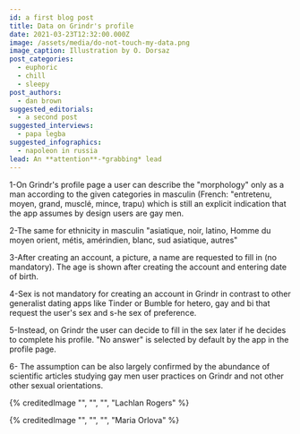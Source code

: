 ```yaml
---
id: a first blog post
title: Data on Grindr's profile
date: 2021-03-23T12:32:00.000Z
image: /assets/media/do-not-touch-my-data.png
image_caption: Illustration by O. Dorsaz
post_categories:
  - euphoric
  - chill
  - sleepy
post_authors:
  - dan brown
suggested_editorials:
  - a second post
suggested_interviews:
  - papa legba
suggested_infographics:
  - napoleon in russia
lead: An **attention**-*grabbing* lead
---
```

1-On Grindr's profile page a user can describe the "morphology" only as a man according to the given categories in masculin (French: "entretenu, moyen, grand, musclé, mince, trapu) which is still an explicit indication that the app assumes by design users are gay men.

2-The same for ethnicity in masculin "asiatique, noir, latino, Homme du moyen orient, métis, amérindien, blanc, sud asiatique, autres"

3-After creating an account, a picture, a name are requested to fill in (no mandatory). The age is shown after creating the account and entering date of birth.

4-Sex is not mandatory for creating an account in Grindr in contrast to other generalist dating apps like Tinder or Bumble for hetero, gay and bi that request the user's sex and s-he sex of preference.

5-Instead, on Grindr the user can decide to fill in the sex later if he decides to complete his profile. "No answer" is selected by default by the app in the profile page.

6- The assumption can be also largely confirmed by the abundance of scientific articles studying gay men user practices on Grindr and not other other sexual orientations.

{% creditedImage "", "", "", "Lachlan Rogers" %}

{% creditedImage "", "", "", "Maria Orlova" %}
